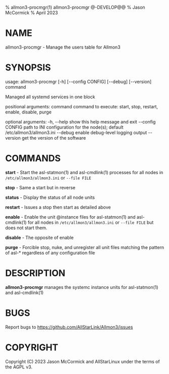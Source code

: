 % allmon3-procmgr(1) allmon3-procmgr @-DEVELOP@@
% Jason McCormick
% April 2023

# NAME
allmon3-procmgr - Manage the users table for Allmon3

# SYNOPSIS
usage: allmon3-procmgr [-h] [--config CONFIG] [--debug] [--version] command

Managed all systemd services in one block

positional arguments:
  command          command to execute: start, stop, restart, enable, disable,
                   purge

optional arguments:
  -h, --help       show this help message and exit
  --config CONFIG  path to INI configuration for the node(s); default
                   /etc/allmon3/allmon3.ini
  --debug          enable debug-level logging output
  --version        get the version of the software

# COMMANDS
**start** - Start the asl-statmon(1) and asl-cmdlink(1) processes for all
nodes in `/etc/allmon3/allmon3.ini` or `--file FILE`

**stop** - Same a start but in reverse

**status** - Display the status of all node units

**restart** - Issues a stop then start as detailed above

**enable** - Enable the unit @instance files for asl-statmon(1) and 
asl-cmdlink(1) for all nodes in `/etc/allmon3/allmon3.ini` or `--file FILE`
but does not start them.

**disable** - The opposite of enable

**purge** - Forcible stop, nuke, and unregister all unit files matching
the pattern of asl-\* regardless of any configuration file

# DESCRIPTION
**allmon3-procmgr**  manages the systemc instance units
for asl-statmon(1) and asl-cmdlink(1)

# BUGS
Report bugs to https://github.com/AllStarLink/Allmon3/issues

# COPYRIGHT
Copyright (C) 2023 Jason McCormick and AllStarLinux
under the terms of the AGPL v3.




